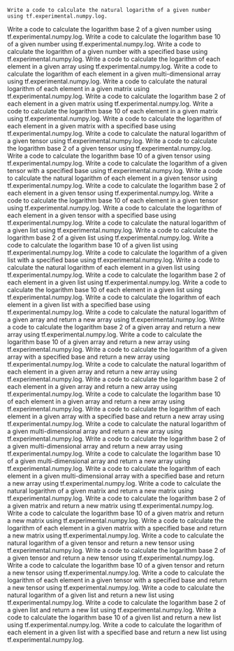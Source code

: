     Write a code to calculate the natural logarithm of a given number using tf.experimental.numpy.log.
Write a code to calculate the logarithm base 2 of a given number using tf.experimental.numpy.log.
Write a code to calculate the logarithm base 10 of a given number using tf.experimental.numpy.log.
Write a code to calculate the logarithm of a given number with a specified base using tf.experimental.numpy.log.
Write a code to calculate the logarithm of each element in a given array using tf.experimental.numpy.log.
Write a code to calculate the logarithm of each element in a given multi-dimensional array using tf.experimental.numpy.log.
Write a code to calculate the natural logarithm of each element in a given matrix using tf.experimental.numpy.log.
Write a code to calculate the logarithm base 2 of each element in a given matrix using tf.experimental.numpy.log.
Write a code to calculate the logarithm base 10 of each element in a given matrix using tf.experimental.numpy.log.
Write a code to calculate the logarithm of each element in a given matrix with a specified base using tf.experimental.numpy.log.
Write a code to calculate the natural logarithm of a given tensor using tf.experimental.numpy.log.
Write a code to calculate the logarithm base 2 of a given tensor using tf.experimental.numpy.log.
Write a code to calculate the logarithm base 10 of a given tensor using tf.experimental.numpy.log.
Write a code to calculate the logarithm of a given tensor with a specified base using tf.experimental.numpy.log.
Write a code to calculate the natural logarithm of each element in a given tensor using tf.experimental.numpy.log.
Write a code to calculate the logarithm base 2 of each element in a given tensor using tf.experimental.numpy.log.
Write a code to calculate the logarithm base 10 of each element in a given tensor using tf.experimental.numpy.log.
Write a code to calculate the logarithm of each element in a given tensor with a specified base using tf.experimental.numpy.log.
Write a code to calculate the natural logarithm of a given list using tf.experimental.numpy.log.
Write a code to calculate the logarithm base 2 of a given list using tf.experimental.numpy.log.
Write a code to calculate the logarithm base 10 of a given list using tf.experimental.numpy.log.
Write a code to calculate the logarithm of a given list with a specified base using tf.experimental.numpy.log.
Write a code to calculate the natural logarithm of each element in a given list using tf.experimental.numpy.log.
Write a code to calculate the logarithm base 2 of each element in a given list using tf.experimental.numpy.log.
Write a code to calculate the logarithm base 10 of each element in a given list using tf.experimental.numpy.log.
Write a code to calculate the logarithm of each element in a given list with a specified base using tf.experimental.numpy.log.
Write a code to calculate the natural logarithm of a given array and return a new array using tf.experimental.numpy.log.
Write a code to calculate the logarithm base 2 of a given array and return a new array using tf.experimental.numpy.log.
Write a code to calculate the logarithm base 10 of a given array and return a new array using tf.experimental.numpy.log.
Write a code to calculate the logarithm of a given array with a specified base and return a new array using tf.experimental.numpy.log.
Write a code to calculate the natural logarithm of each element in a given array and return a new array using tf.experimental.numpy.log.
Write a code to calculate the logarithm base 2 of each element in a given array and return a new array using tf.experimental.numpy.log.
Write a code to calculate the logarithm base 10 of each element in a given array and return a new array using tf.experimental.numpy.log.
Write a code to calculate the logarithm of each element in a given array with a specified base and return a new array using tf.experimental.numpy.log.
Write a code to calculate the natural logarithm of a given multi-dimensional array and return a new array using tf.experimental.numpy.log.
Write a code to calculate the logarithm base 2 of a given multi-dimensional array and return a new array using tf.experimental.numpy.log.
Write a code to calculate the logarithm base 10 of a given multi-dimensional array and return a new array using tf.experimental.numpy.log.
Write a code to calculate the logarithm of each element in a given multi-dimensional array with a specified base and return a new array using tf.experimental.numpy.log.
Write a code to calculate the natural logarithm of a given matrix and return a new matrix using tf.experimental.numpy.log.
Write a code to calculate the logarithm base 2 of a given matrix and return a new matrix using tf.experimental.numpy.log.
Write a code to calculate the logarithm base 10 of a given matrix and return a new matrix using tf.experimental.numpy.log.
Write a code to calculate the logarithm of each element in a given matrix with a specified base and return a new matrix using tf.experimental.numpy.log.
Write a code to calculate the natural logarithm of a given tensor and return a new tensor using tf.experimental.numpy.log.
Write a code to calculate the logarithm base 2 of a given tensor and return a new tensor using tf.experimental.numpy.log.
Write a code to calculate the logarithm base 10 of a given tensor and return a new tensor using tf.experimental.numpy.log.
Write a code to calculate the logarithm of each element in a given tensor with a specified base and return a new tensor using tf.experimental.numpy.log.
Write a code to calculate the natural logarithm of a given list and return a new list using tf.experimental.numpy.log.
Write a code to calculate the logarithm base 2 of a given list and return a new list using tf.experimental.numpy.log.
Write a code to calculate the logarithm base 10 of a given list and return a new list using tf.experimental.numpy.log.
Write a code to calculate the logarithm of each element in a given list with a specified base and return a new list using tf.experimental.numpy.log.
